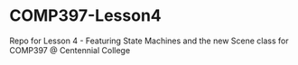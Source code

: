 # COMP397-Lesson4

Repo for Lesson 4 - Featuring State Machines and the new Scene class for COMP397 @ Centennial College
